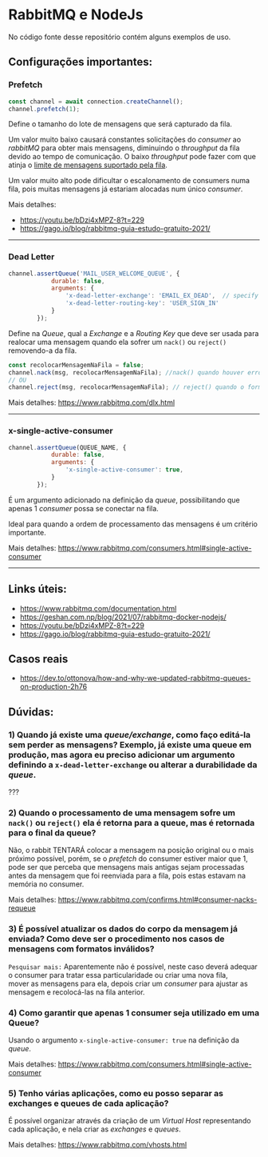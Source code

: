 # RabbitMQ e NodeJs

No código fonte desse repositório contém alguns exemplos de uso.

## Configurações importantes:

### Prefetch
``` javascript
const channel = await connection.createChannel();
channel.prefetch(1);
```
Define o tamanho do lote de mensagens que será capturado da fila.

Um valor muito baixo causará constantes solicitações do _consumer_ ao _rabbitMQ_ para obter mais mensagens, 
diminuindo o _throughput_ da fila devido ao tempo de comunicação. O baixo _throughput_ pode fazer com que atinja o 
[limite de mensagens suportado pela fila](https://www.rabbitmq.com/maxlength.html).

Um valor muito alto pode dificultar o escalonamento de consumers numa fila, pois muitas mensagens já estariam alocadas num único _consumer_.

Mais detalhes: 
- https://youtu.be/bDzi4xMPZ-8?t=229
- https://gago.io/blog/rabbitmq-guia-estudo-gratuito-2021/

---

### Dead Letter
``` javascript
channel.assertQueue('MAIL_USER_WELCOME_QUEUE', {
            durable: false,
            arguments: {
                'x-dead-letter-exchange': 'EMAIL_EX_DEAD',  // specify dead letter exchange
                'x-dead-letter-routing-key': 'USER_SIGN_IN'
            }
        });
```
Define na _Queue_, qual a _Exchange_ e a _Routing Key_ que deve ser usada para realocar uma mensagem quando ela sofrer um `nack()` ou `reject()` removendo-a da fila.
``` javascript
const recolocarMensagemNaFila = false;
channel.nack(msg, recolocarMensagemNaFila); //nack() quando houver erro no processamento
// OU
channel.reject(msg, recolocarMensagemNaFila); // reject() quando o formato da mensagem está errada
```
Mais detalhes: https://www.rabbitmq.com/dlx.html

---

### x-single-active-consumer

```javascript
channel.assertQueue(QUEUE_NAME, {
            durable: false,
            arguments: {
                'x-single-active-consumer': true,
            }
        });
```

É um argumento adicionado na definição da _queue_, possibilitando que apenas 1 _consumer_ possa se conectar na fila.

Ideal para quando a ordem de processamento das mensagens é um critério importante.

Mais detalhes: https://www.rabbitmq.com/consumers.html#single-active-consumer

---

## Links úteis:
- https://www.rabbitmq.com/documentation.html
- https://geshan.com.np/blog/2021/07/rabbitmq-docker-nodejs/
- https://youtu.be/bDzi4xMPZ-8?t=229
- https://gago.io/blog/rabbitmq-guia-estudo-gratuito-2021/


## Casos reais
- https://dev.to/ottonova/how-and-why-we-updated-rabbitmq-queues-on-production-2h76

## Dúvidas:

### 1) Quando já existe uma _queue/exchange_, como faço editá-la sem perder as mensagens? Exemplo, já existe uma queue em produção, mas agora eu preciso adicionar um argumento definindo a `x-dead-letter-exchange` ou alterar a durabilidade da _queue_.
???

### 2) Quando o processamento de uma mensagem sofre um `nack()` ou `reject()` ela é retorna para a queue, mas é retornada para o final da queue?
Não, o rabbit TENTARÁ colocar a mensagem na posição original ou o mais próximo possível, porém, se o _prefetch_ do consumer estiver maior que 1, 
pode ser que perceba que mensagens mais antigas sejam processadas antes da mensagem que foi reenviada para a fila, 
pois estas estavam na memória no consumer.

Mais detalhes: https://www.rabbitmq.com/confirms.html#consumer-nacks-requeue


### 3) É possível atualizar os dados do corpo da mensagem já enviada? Como deve ser o procedimento nos casos de mensagens com formatos inválidos?
`Pesquisar mais:` Aparentemente não é possível, neste caso deverá adequar o consumer para tratar essa particularidade ou criar uma nova fila,  
mover as mensagens para ela, depois criar um _consumer_ para ajustar as mensagem e recolocá-las na fila anterior.  

### 4) Como garantir que apenas 1 consumer seja utilizado em uma Queue?
Usando o argumento `x-single-active-consumer: true` na definição da _queue_.

Mais detalhes: https://www.rabbitmq.com/consumers.html#single-active-consumer

### 5) Tenho várias aplicações, como eu posso separar as exchanges e queues de cada aplicação?
É possível organizar através da criação de um _Virtual Host_ representando cada aplicação, e nela criar as _exchanges_ e _queues_.

Mais detalhes: https://www.rabbitmq.com/vhosts.html